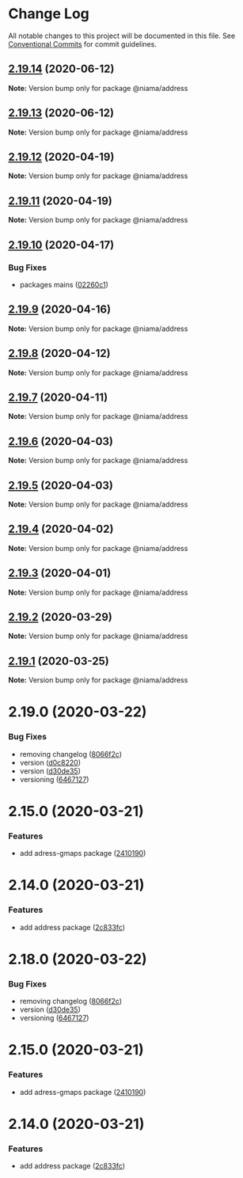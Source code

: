 # Change Log

All notable changes to this project will be documented in this file.
See [Conventional Commits](https://conventionalcommits.org) for commit guidelines.

## [2.19.14](https://github.com/niama-strategies/niama/compare/@niama/address@2.19.12...@niama/address@2.19.14) (2020-06-12)

**Note:** Version bump only for package @niama/address





## [2.19.13](https://github.com/niama-strategies/niama/compare/@niama/address@2.19.12...@niama/address@2.19.13) (2020-06-12)

**Note:** Version bump only for package @niama/address





## [2.19.12](https://github.com/niama-strategies/niama/compare/@niama/address@2.19.10...@niama/address@2.19.12) (2020-04-19)

**Note:** Version bump only for package @niama/address





## [2.19.11](https://github.com/niama-strategies/niama/compare/@niama/address@2.19.10...@niama/address@2.19.11) (2020-04-19)

**Note:** Version bump only for package @niama/address





## [2.19.10](https://github.com/niama-strategies/niama/compare/@niama/address@2.19.9...@niama/address@2.19.10) (2020-04-17)


### Bug Fixes

* packages mains ([02260c1](https://github.com/niama-strategies/niama/commit/02260c19823836b0f3234a330ed25406d8b127a1))





## [2.19.9](https://github.com/niama-strategies/niama/compare/@niama/address@2.19.8...@niama/address@2.19.9) (2020-04-16)

**Note:** Version bump only for package @niama/address





## [2.19.8](https://github.com/niama-strategies/niama/compare/@niama/address@2.19.7...@niama/address@2.19.8) (2020-04-12)

**Note:** Version bump only for package @niama/address





## [2.19.7](https://github.com/niama-strategies/niama/compare/@niama/address@2.19.6...@niama/address@2.19.7) (2020-04-11)

**Note:** Version bump only for package @niama/address





## [2.19.6](https://github.com/niama-strategies/niama/compare/@niama/address@2.19.5...@niama/address@2.19.6) (2020-04-03)

**Note:** Version bump only for package @niama/address





## [2.19.5](https://github.com/niama-strategies/niama/compare/@niama/address@2.19.4...@niama/address@2.19.5) (2020-04-03)

**Note:** Version bump only for package @niama/address





## [2.19.4](https://github.com/niama-strategies/niama/compare/@niama/address@2.19.3...@niama/address@2.19.4) (2020-04-02)

**Note:** Version bump only for package @niama/address





## [2.19.3](https://github.com/niama-strategies/niama/compare/@niama/address@2.19.2...@niama/address@2.19.3) (2020-04-01)

**Note:** Version bump only for package @niama/address





## [2.19.2](https://github.com/niama-strategies/niama/compare/@niama/address@2.19.1...@niama/address@2.19.2) (2020-03-29)

**Note:** Version bump only for package @niama/address





## [2.19.1](https://github.com/niama-strategies/niama/compare/@niama/address@2.19.0...@niama/address@2.19.1) (2020-03-25)

**Note:** Version bump only for package @niama/address





# 2.19.0 (2020-03-22)


### Bug Fixes

* removing changelog ([8066f2c](https://github.com/niama-strategies/niama/commit/8066f2c143a8e93600d5dab4ab313501e81f7a82))
* version ([d0c8220](https://github.com/niama-strategies/niama/commit/d0c822081680fe0106ebe9b8dd30ce769d102759))
* version ([d30de35](https://github.com/niama-strategies/niama/commit/d30de355da29ccd03916cddcd532e543e5906d0d))
* versioning ([6467127](https://github.com/niama-strategies/niama/commit/6467127550c6c1bfbc0d43ab4d83906695d9d732))



# 2.15.0 (2020-03-21)


### Features

* add adress-gmaps package ([2410190](https://github.com/niama-strategies/niama/commit/24101905974ce5c81ac38619688e65bb4b145684))



# 2.14.0 (2020-03-21)


### Features

* add address package ([2c833fc](https://github.com/niama-strategies/niama/commit/2c833fc38b2ed6d442e65d21429940edf846dbb3))





# 2.18.0 (2020-03-22)


### Bug Fixes

* removing changelog ([8066f2c](https://github.com/niama-strategies/niama/commit/8066f2c143a8e93600d5dab4ab313501e81f7a82))
* version ([d30de35](https://github.com/niama-strategies/niama/commit/d30de355da29ccd03916cddcd532e543e5906d0d))
* versioning ([6467127](https://github.com/niama-strategies/niama/commit/6467127550c6c1bfbc0d43ab4d83906695d9d732))



# 2.15.0 (2020-03-21)


### Features

* add adress-gmaps package ([2410190](https://github.com/niama-strategies/niama/commit/24101905974ce5c81ac38619688e65bb4b145684))



# 2.14.0 (2020-03-21)


### Features

* add address package ([2c833fc](https://github.com/niama-strategies/niama/commit/2c833fc38b2ed6d442e65d21429940edf846dbb3))
